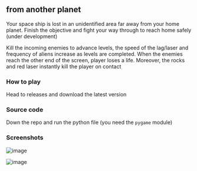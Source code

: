 ## from another planet
Your space ship is lost in an unidentified area far away from your home planet. Finish the objective and fight your way through to reach home safely (under development)

Kill the incoming enemies to advance levels, the speed of the lag/laser and frequency of aliens increase as levels are completed.
When the enemies reach the other end of the screen, player loses a life. Moreover, the rocks and red laser instantly kill the player on contact

### How to play 
Head to releases and download the latest version 

### Source code 
Down the repo and run the python file (you need the ``pygame`` module)

### Screenshots
![image](https://user-images.githubusercontent.com/91330011/203567286-a0fe54da-1a43-4518-b1ab-495cbc4bc7a1.png)

![image](https://user-images.githubusercontent.com/91330011/203567292-00e432b4-f484-42f7-bbd4-0b3d1f094f6d.png)
